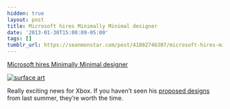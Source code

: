 ```yaml
---
hidden: true
layout: post
title: Microsoft hires Minimally Minimal designer
date: '2013-01-30T15:00:09-05:00'
tags: []
tumblr_url: https://seanmonstar.com/post/41882746307/microsoft-hires-minimally-minimal-designer
---
```

[Microsoft hires Minimally Minimal designer](http://thisistheverge.tumblr.com/post/41038062461/microsoft-hires-designer-who-presented-bold-revamp)  

[![surface art](https://64.media.tumblr.com/7d99a916acc0369c2841ddda91223ac9/tumblr_inline_mhf78dkJW61qz4rgp.png)](http://www.minimallyminimal.com/blog/msft)

Really exciting news for Xbox. If you haven’t seen his [proposed designs](http://www.minimallyminimal.com/2012/7/3/the-next-microsoft.html) from last summer, they’re worth the time.

